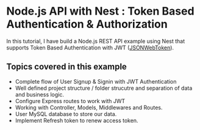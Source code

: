 <h1>Node.js API with Nest : Token Based Authentication & Authorization</h1>

<p>In this tutorial, I  have build a Node.js REST API example using Nest that supports Token Based Authentication with JWT (<a href="https://www.npmjs.com/package/jsonwebtoken" target="_blank">JSONWebToken</a>).</p>

## Topics covered in this example

- Complete flow of User Signup & Signin with JWT Authentication
- Well defined project structure / folder strucutre and separation of data and business logic.
- Configure Express routes to work with JWT
- Working with Controller, Models, Middlewares and Routes.
- User MySQL database to store our data.
- Implement Refresh token to renew access token. 

